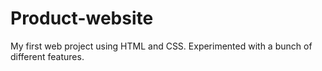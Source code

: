 # Product-website
My first web project using HTML and CSS. Experimented with a bunch of different features.
